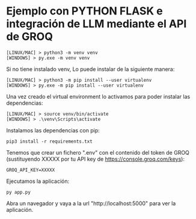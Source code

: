 # Ejemplo con PYTHON FLASK e integración de LLM mediante el API de GROQ

```
[LINUX/MAC] > python3 -m venv venv
[WINDOWS] > py.exe -m venv venv
```

Si no tiene instalado venv, Lo puede instalar de la siguiente manera:

```
[LINUX/MAC] > python3 -m pip install --user virtualenv
[WINDOWS] > py.exe -m pip install --user virtualenv
```

Una vez creado el virtual environment lo activamos para poder instalar las dependencias:

```
[LINUX/MAC] > source venv/bin/activate
[WINDOWS] > .\venv\Scripts\activate
```

Instalamos las dependencias con pip:

```
pip3 install -r requirements.txt 
```

Tenemos que crear un fichero ".env" con el contenido del token de GROQ (sustituyendo XXXXX por tu API key de https://console.groq.com/keys):
```
GROQ_API_KEY=XXXXX
```

Ejecutamos la aplicación:
```
py app.py
```

Abra un navegador y vaya a la url "http://localhost:5000" para ver la aplicación.



